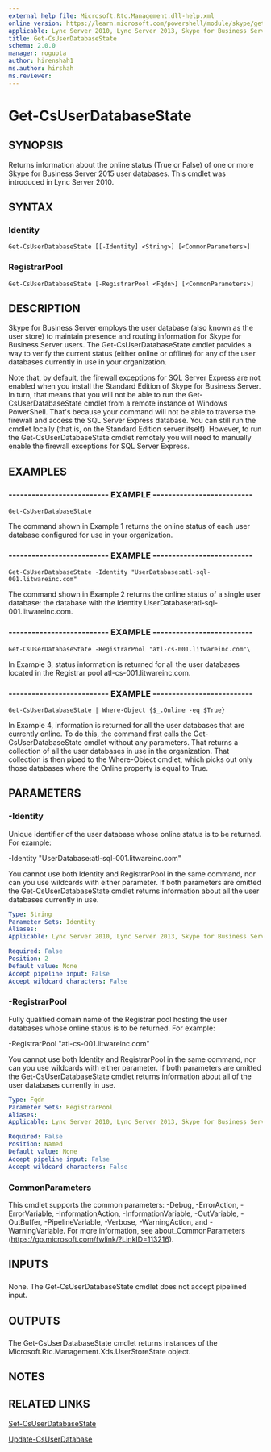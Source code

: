 ```yaml
---
external help file: Microsoft.Rtc.Management.dll-help.xml
online version: https://learn.microsoft.com/powershell/module/skype/get-csuserdatabasestate
applicable: Lync Server 2010, Lync Server 2013, Skype for Business Server 2015, Skype for Business Server 2019
title: Get-CsUserDatabaseState
schema: 2.0.0
manager: rogupta
author: hirenshah1
ms.author: hirshah
ms.reviewer:
---
```


# Get-CsUserDatabaseState

## SYNOPSIS
Returns information about the online status (True or False) of one or more Skype for Business Server 2015 user databases.
This cmdlet was introduced in Lync Server 2010.



## SYNTAX

### Identity
```
Get-CsUserDatabaseState [[-Identity] <String>] [<CommonParameters>]
```

### RegistrarPool
```
Get-CsUserDatabaseState [-RegistrarPool <Fqdn>] [<CommonParameters>]
```

## DESCRIPTION
Skype for Business Server employs the user database (also known as the user store) to maintain presence and routing information for Skype for Business Server users.
The Get-CsUserDatabaseState cmdlet provides a way to verify the current status (either online or offline) for any of the user databases currently in use in your organization.

Note that, by default, the firewall exceptions for SQL Server Express are not enabled when you install the Standard Edition of Skype for Business Server.
In turn, that means that you will not be able to run the Get-CsUserDatabaseState cmdlet from a remote instance of Windows PowerShell.
That's because your command will not be able to traverse the firewall and access the SQL Server Express database.
You can still run the cmdlet locally (that is, on the Standard Edition server itself).
However, to run the Get-CsUserDatabaseState cmdlet remotely you will need to manually enable the firewall exceptions for SQL Server Express.



## EXAMPLES
### -------------------------- EXAMPLE -------------------------- 
```
Get-CsUserDatabaseState
```
The command shown in Example 1 returns the online status of each user database configured for use in your organization.

### -------------------------- EXAMPLE -------------------------- 
```
Get-CsUserDatabaseState -Identity "UserDatabase:atl-sql-001.litwareinc.com"
```

The command shown in Example 2 returns the online status of a single user database: the database with the Identity UserDatabase:atl-sql-001.litwareinc.com.

### -------------------------- EXAMPLE -------------------------- 
```
Get-CsUserDatabaseState -RegistrarPool "atl-cs-001.litwareinc.com"\
```

In Example 3, status information is returned for all the user databases located in the Registrar pool atl-cs-001.litwareinc.com.

### -------------------------- EXAMPLE --------------------------
```
Get-CsUserDatabaseState | Where-Object {$_.Online -eq $True}
```

In Example 4, information is returned for all the user databases that are currently online.
To do this, the command first calls the Get-CsUserDatabaseState cmdlet without any parameters.
That returns a collection of all the user databases in use in the organization.
That collection is then piped to the Where-Object cmdlet, which picks out only those databases where the Online property is equal to True.

## PARAMETERS

### -Identity
Unique identifier of the user database whose online status is to be returned.
For example:

-Identity "UserDatabase:atl-sql-001.litwareinc.com"

You cannot use both Identity and RegistrarPool in the same command, nor can you use wildcards with either parameter.
If both parameters are omitted the Get-CsUserDatabaseState cmdlet returns information about all the user databases currently in use.



```yaml
Type: String
Parameter Sets: Identity
Aliases: 
Applicable: Lync Server 2010, Lync Server 2013, Skype for Business Server 2015, Skype for Business Server 2019

Required: False
Position: 2
Default value: None
Accept pipeline input: False
Accept wildcard characters: False
```

### -RegistrarPool
Fully qualified domain name of the Registrar pool hosting the user databases whose online status is to be returned.
For example:

-RegistrarPool "atl-cs-001.litwareinc.com"

You cannot use both Identity and RegistrarPool in the same command, nor can you use wildcards with either parameter.
If both parameters are omitted the Get-CsUserDatabaseState cmdlet returns information about all of the user databases currently in use.



```yaml
Type: Fqdn
Parameter Sets: RegistrarPool
Aliases: 
Applicable: Lync Server 2010, Lync Server 2013, Skype for Business Server 2015, Skype for Business Server 2019

Required: False
Position: Named
Default value: None
Accept pipeline input: False
Accept wildcard characters: False
```

### CommonParameters
This cmdlet supports the common parameters: -Debug, -ErrorAction, -ErrorVariable, -InformationAction, -InformationVariable, -OutVariable, -OutBuffer, -PipelineVariable, -Verbose, -WarningAction, and -WarningVariable. For more information, see about_CommonParameters (https://go.microsoft.com/fwlink/?LinkID=113216).

## INPUTS

###  
None.
The Get-CsUserDatabaseState cmdlet does not accept pipelined input.

## OUTPUTS

###  
The Get-CsUserDatabaseState cmdlet returns instances of the Microsoft.Rtc.Management.Xds.UserStoreState object.

## NOTES

## RELATED LINKS

[Set-CsUserDatabaseState](Set-CsUserDatabaseState.md)

[Update-CsUserDatabase](Update-CsUserDatabase.md)
